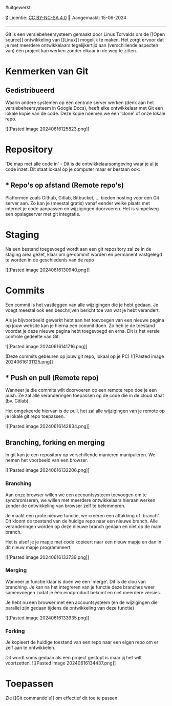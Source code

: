 #uitgewerkt

🎖️ Licentie: [CC BY-NC-SA 4.0](https://creativecommons.org/licenses/by-nc-sa/4.0/)
📅 Aangemaakt: 15-06-2024

---
Git is een versiebeheersysteem gemaakt door Linus Torvalds om de [[Open source]] ontwikkeling van [[Linux]] mogelijk te maken. Het zorgt ervoor dat je met meerdere ontwikkelaars tegelijkertijd aan (verschillende aspecten van) één project kan werken zonder elkaar in de weg te zitten.

# Kenmerken van Git
## Gedistribueerd 
Waarin andere systemen op één centrale server werken (denk aan het versiebeheersysteem in Google Docs), heeft elke ontwikkelaar met Git een lokale kopie van de code. Deze kopie noemen we een 'clone' of onze lokale repo.

![[Pasted image 20240616125823.png]]
# Repository
'De map met alle code in' - Dit is de ontwikkelaarsomgeving waar je al je code inzet. Dit staat lokaal op je computer maar er bestaan ook:

## * Repo's op afstand (Remote repo's)
Platformen zoals Github, Gitlab, Bitbucket, ... bieden hosting voor een Git server aan. Zo kan je (meestal gratis) vanaf eender welke plaats met internet je code aanpassen en wijzigingen doorvoeren. Het is simpelweg een opslagserver met git integratie.

# Staging
Na een bestand toegevoegd wordt aan een git repository zal ze in de staging area gezet, klaar om ge-commit worden en permanent vastgelegd te worden in de geschiedenis van de repo

![[Pasted image 20240616130940.png]]


# Commits
Een commit is het vastleggen van alle wijzigingen die je hebt gedaan. Je voegt meestal ook een beschrijven bericht toe van wat je hebt verandert. 

Als je bijvoorbeeld gewerkt hebt aan het toevoegen van een nieuwe pagina op jouw website kan je hierna een commit doen. Zo heb je de toestand voordat je deze nieuwe pagina hebt toegevoegd en erna. Dit is het versie controle gedeelte van Git.

![[Pasted image 20240616141716.png]]

(Deze commits gebeuren op jouw git repo, lokaal op je PC)
![[Pasted image 20240616131125.png]]



## * Push en pull (Remote repo)
Wanneer je die commits wilt doorvoeren op een remote repo doe je een push. Ze zal alle veranderingen toepassen op de code die in de cloud staat (bv. Gitlab).

Het omgekeerde hiervan is de pull, het zal alle wijzigingen van je remote op je lokale git repo toepassen. 

![[Pasted image 20240616142834.png]]

## Branching, forking en merging
In git kan je een repository op verschillende manieren manipuleren. We nemen het voorbeeld van een browser.

![[Pasted image 20240616132206.png]]
### Branching
Aan onze browser willen we een accountsysteem toevoegen om te synchroniseren, we willen met meerdere ontwikkelaars hieraan werken zonder de ontwikkeling van browser zelf te belemmeren.

Je maakt een grote nieuwe functie, we creëren een aftakking of 'branch'. Dit kloont de toestand van de huidige repo naar een nieuwe branch. Alle veranderingen worden op deze nieuwe branch gedaan en niet op de main branch. 

Het is alsof je je mapje met code kopieert naar een nieuw mapje en dan in dit nieuw mapje programmeert.

![[Pasted image 20240616133739.png]]

### Merging
Wanneer je functie klaar is doen we een 'merge'. Dit is de clou van branching. Je kan na het integreren van je functie deze branches weer samenvoegen zodat je één eindproduct bekomt en niet meerdere versies.

Je hebt nu een browser met een accountsysteem (en de wijzigingen die parallel zijn gedaan tijdens de ontwikkeling van deze functie)

![[Pasted image 20240616133935.png]]

### Forking
Je kopieert de huidige toestand van een repo naar een eigen repo om er zelf aan te ontwikkelen.

Dit wordt soms gedaan als een project gestopt is maar jij het wilt voortzetten.
![[Pasted image 20240616134437.png]]

# Toepassen
Zie [[Git commando's]] om effectief dit toe te passen